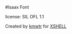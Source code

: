 #Isaax Font

license: SIL OFL 1.1

Created by [kmwtr](http://kmwtr.xyz) for [XSHELL](https://xshell.io/)
